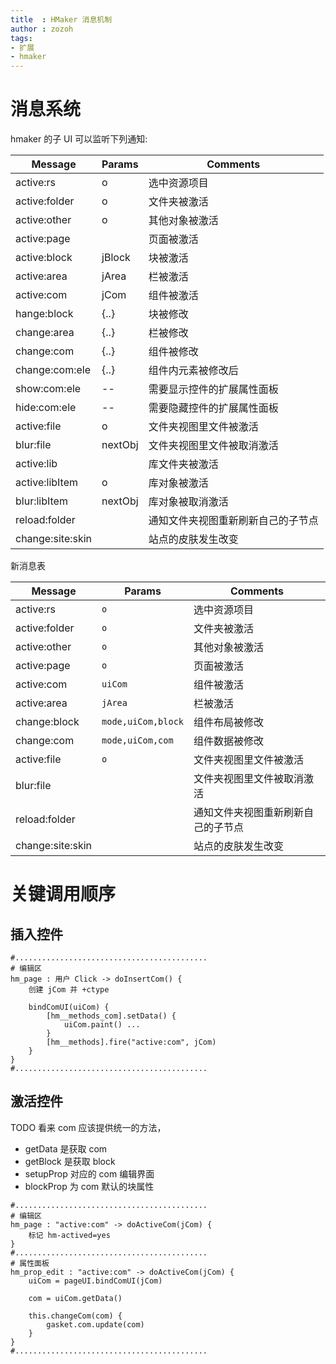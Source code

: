 ```yaml
---
title  : HMaker 消息机制
author : zozoh
tags:
- 扩展
- hmaker
---
```


# 消息系统

hmaker 的子 UI 可以监听下列通知:

 Message         | Params        | Comments 
-----------------|---------------|----------
active:rs        | o             | 选中资源项目
active:folder    | o             | 文件夹被激活
active:other     | o             | 其他对象被激活
active:page      |               | 页面被激活
active:block     | jBlock        | 块被激活
active:area      | jArea         | 栏被激活
active:com       | jCom          | 组件被激活
hange:block     | {..}          | 块被修改
change:area      | {..}          | 栏被修改
change:com       | {..}          | 组件被修改
change:com:ele   | {..}          | 组件内元素被修改后
show:com:ele     | --            | 需要显示控件的扩展属性面板
hide:com:ele     | --            | 需要隐藏控件的扩展属性面板
active:file      | o             | 文件夹视图里文件被激活
blur:file        | nextObj       | 文件夹视图里文件被取消激活
active:lib       |               | 库文件夹被激活
active:libItem   | o             | 库对象被激活
blur:libItem     | nextObj       | 库对象被取消激活
reload:folder    |               | 通知文件夹视图重新刷新自己的子节点
change:site:skin |               | 站点的皮肤发生改变

新消息表

 Message         | Params            | Comments 
-----------------|-------------------|----------
active:rs        | `o`                 | 选中资源项目
active:folder    | `o`                 | 文件夹被激活
active:other     | `o`                 | 其他对象被激活
active:page      | `o`                 | 页面被激活
active:com       | `uiCom`             | 组件被激活
active:area      | `jArea`             | 栏被激活
change:block     | `mode,uiCom,block`  | 组件布局被修改
change:com       | `mode,uiCom,com`    | 组件数据被修改
active:file      | `o`                 | 文件夹视图里文件被激活
blur:file        |                     | 文件夹视图里文件被取消激活
reload:folder    |                     | 通知文件夹视图重新刷新自己的子节点
change:site:skin |                     | 站点的皮肤发生改变


# 关键调用顺序

## 插入控件

```
#...........................................
# 编辑区
hm_page : 用户 Click -> doInsertCom() {   
    创建 jCom 并 +ctype
    
    bindComUI(uiCom) {
        [hm__methods_com].setData() {
            uiCom.paint() ...
        }
        [hm__methods].fire("active:com", jCom)
    }
}
#...........................................
```


## 激活控件

TODO 看来 com 应该提供统一的方法，
 - getData  是获取 com
 - getBlock 是获取 block
 - setupProp 对应的 com 编辑界面
 - blockProp 为 com 默认的块属性

```
#...........................................
# 编辑区
hm_page : "active:com" -> doActiveCom(jCom) {
    标记 hm-actived=yes
}
#...........................................
# 属性面板
hm_prop_edit : "active:com" -> doActiveCom(jCom) {
    uiCom = pageUI.bindComUI(jCom)
    
    com = uiCom.getData()
    
    this.changeCom(com) {
        gasket.com.update(com)
    }
}
#...........................................
```



